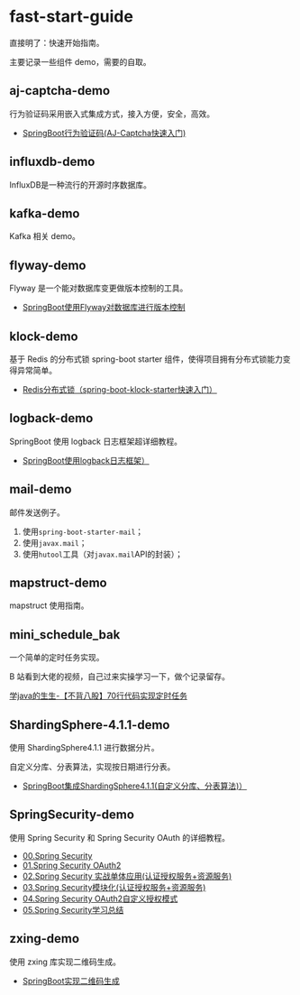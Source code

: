 # fast-start-guide

直接明了：快速开始指南。  

主要记录一些组件 demo，需要的自取。  

## aj-captcha-demo

行为验证码采用嵌入式集成方式，接入方便，安全，高效。  

- [SpringBoot行为验证码(AJ-Captcha快速入门)](./aj-captcha-demo/README.md)

## influxdb-demo

InfluxDB是一种流行的开源时序数据库。

## kafka-demo

Kafka 相关 demo。

## flyway-demo

Flyway 是一个能对数据库变更做版本控制的工具。

- [SpringBoot使用Flyway对数据库进行版本控制](./flyway-demo/README.md)

## klock-demo

基于 Redis 的分布式锁 spring-boot starter 组件，使得项目拥有分布式锁能力变得异常简单。

- [Redis分布式锁（spring-boot-klock-starter快速入门）](./klock-demo/README.md)

## logback-demo

SpringBoot 使用 logback 日志框架超详细教程。

- [SpringBoot使用logback日志框架）](./logback-demo/README.md)

## mail-demo

邮件发送例子。

1. 使用`spring-boot-starter-mail`；
2. 使用`javax.mail`；
3. 使用`hutool`工具（对`javax.mail`API的封装）；

## mapstruct-demo

mapstruct 使用指南。  

## mini_schedule_bak

一个简单的定时任务实现。

B 站看到大佬的视频，自己过来实操学习一下，做个记录留存。

[学java的生生-【不背八股】70行代码实现定时任务](https://www.bilibili.com/video/BV19jffYVE3C/?vd_source=b13a31d63cf084a4bc7e9d71d9c78835#reply113889094272315)

## ShardingSphere-4.1.1-demo

使用 ShardingSphere4.1.1 进行数据分片。  

自定义分库、分表算法，实现按日期进行分表。  

- [SpringBoot集成ShardingSphere4.1.1(自定义分库、分表算法)）](./ShardingSphere-4.1.1-demo/README.md)

## SpringSecurity-demo

使用 Spring Security 和 Spring Security OAuth 的详细教程。

- [00.Spring Security](./SpringSecurity-demo/docs/00.Spring%20Security.md)
- [01.Spring Security OAuth2](./SpringSecurity-demo/docs/01.Spring%20Security%20Oauth2.md)
- [02.Spring Security 实战单体应用(认证授权服务+资源服务)](./SpringSecurity-demo/docs/02.Spring%20Security%20实战单体应用(认证授权服务+资源服务).md)  
- [03.Spring Security模块化(认证授权服务+资源服务)](./SpringSecurity-demo/docs/03.Spring%20Security模块化(认证授权服务+资源服务).md)  
- [04.Spring Security OAuth2自定义授权模式](./SpringSecurity-demo/docs/04.Spring%20Security%20OAuth2自定义授权模式.md)  
- [05.Spring Security学习总结](./SpringSecurity-demo/docs/05.Spring%20Security学习总结.md)

## zxing-demo

使用 zxing 库实现二维码生成。

- [SpringBoot实现二维码生成](./zxing-demo/README.md)



